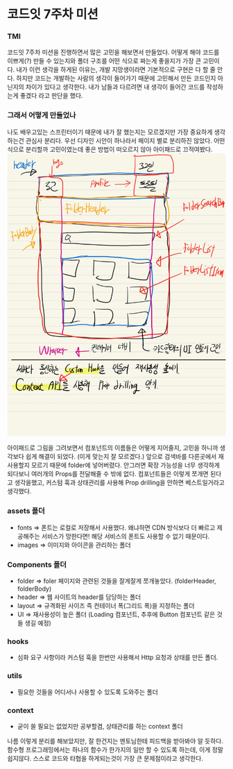 # 코드잇 7주차 미션

### TMI

코드잇 7주차 미션을 진행하면서 많은 고민을 해보면서 만들었다.
어떻게 해야 코드를 이쁘게(?) 만들 수 있는지와 폴더 구조를 어떤 식으로 짜는게 좋을지가 가장 큰 고민이다.
내가 이런 생각을 하게된 이유는, 개발 지망생이라면 기본적으로 구현은 다 할 줄 안다. 하지만 코드는 개발하는 사람의 생각이 들어가기 때문에 고민해서 만든 코드인지 아닌지의 차이가 있다고 생각한다.
내가 남들과 다르려면 내 생각이 들어간 코드를 작성하는게 좋겠다 라고 판단을 했다.

### 그래서 어떻게 만들었나

나도 배우고있는 스프린터이기 때문에 내가 잘 했는지는 모르겠지만 가장 중요하게 생각하는건 관심사 분리다.
우선 디자인 시안이 하나라서 페이지 별로 분리하진 않았다. 어떤식으로 분리할까 고민이였는데 좋은 방법이 떠오르지 않아
아이패드로 끄적여봤다.
![구상도](./구상도.jpg)

아이패드로 그림을 그려보면서 컴포넌트의 이름들은 어떻게 지어줄지, 고민을 하니까 생각보다 쉽게 해결이 되었다. (이게 맞는지 잘 모르겠다.)
앞으로 검색바를 다른곳에서 재사용할지 모르기 때문에 folder에 넣어버렸다. 안그러면 확장 가능성을 너무 생각하게 되다보니 여러개의 Props를 전달해줄 수 밖에 없다.
컴포넌트들은 이렇게 쪼개면 된다고 생각을했고, 커스텀 훅과 상태관리를 사용해 Prop drilling을 안하면 베스트일거라고 생각했다.

### assets 폴더

- fonts => 폰트는 로컬로 저장해서 사용했다. 왜냐하면 CDN 방식보다 더 빠르고 제공해주는 서비스가 망한다면! 해당 서비스의 폰트도 사용할 수 없기 때문이다.
- images => 이미지와 아이콘을 관리하는 폴더

### Components 폴더

- folder => foler 페이지와 관련된 것들을 잘게잘게 쪼개놓았다. (folderHeader, folderBody)
- header => 웹 사이트의 header를 담당하는 폴더
- layout => 규격화된 사이즈 즉 컨테이너 폭(그리드 폭)을 지정하는 폴더
- UI => 재사용성이 높은 폴더 (Loading 컴포넌트, 추후에 Button 컴포넌트 같은 것들 생길 예정)

### hooks

- 심화 요구 사항이라 커스텀 훅을 한번만 사용해서 Http 요청과 상태를 만든 폴더.

### utils

- 필요한 것들을 어디서나 사용할 수 있도록 도와주는 폴더

### context

- 굳이 쓸 필요는 없었지만 공부할겸, 상태관리를 하는 context 폴더

나름 이렇게 분리를 해보았지만, 잘 한건지는 멘토님한테 피드백을 받아봐야 알 듯하다.
함수형 프로그래밍에서는 하나의 함수가 한가지의 일만 할 수 있도록 하는데, 이게 정말 쉽지않다.
스스로 코드와 타협을 하게되는것이 가장 큰 문제점이라고 생각한다.
